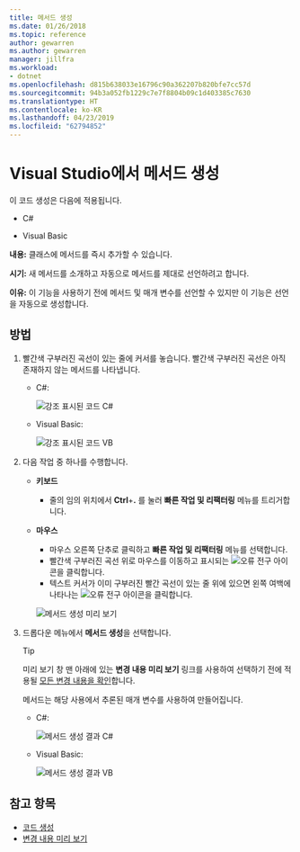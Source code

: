 ```yaml
---
title: 메서드 생성
ms.date: 01/26/2018
ms.topic: reference
author: gewarren
ms.author: gewarren
manager: jillfra
ms.workload:
- dotnet
ms.openlocfilehash: d815b638033e16796c90a362207b820bfe7cc57d
ms.sourcegitcommit: 94b3a052fb1229c7e7f8804b09c1d403385c7630
ms.translationtype: HT
ms.contentlocale: ko-KR
ms.lasthandoff: 04/23/2019
ms.locfileid: "62794852"
---
```

# <a name="generate-a-method-in-visual-studio"></a>Visual Studio에서 메서드 생성

이 코드 생성은 다음에 적용됩니다.

- C#

- Visual Basic

**내용:** 클래스에 메서드를 즉시 추가할 수 있습니다.

**시기:** 새 메서드를 소개하고 자동으로 메서드를 제대로 선언하려고 합니다.

**이유:** 이 기능을 사용하기 전에 메서드 및 매개 변수를 선언할 수 있지만 이 기능은 선언을 자동으로 생성합니다.

## <a name="how-to"></a>방법

1. 빨간색 구부러진 곡선이 있는 줄에 커서를 놓습니다. 빨간색 구부러진 곡선은 아직 존재하지 않는 메서드를 나타냅니다.

   - C#: 

       ![강조 표시된 코드 C#](media/method-highlight-cs.png)

   - Visual Basic:

       ![강조 표시된 코드 VB](media/method-highlight-vb.png)

2. 다음 작업 중 하나를 수행합니다.

   - **키보드**
      - 줄의 임의 위치에서 **Ctrl**+**.** 를 눌러 **빠른 작업 및 리팩터링** 메뉴를 트리거합니다.
   - **마우스**
      - 마우스 오른쪽 단추로 클릭하고 **빠른 작업 및 리팩터링** 메뉴를 선택합니다.
      - 빨간색 구부러진 곡선 위로 마우스를 이동하고 표시되는 ![오류 전구](media/error-bulb.png) 아이콘을 클릭합니다.
      - 텍스트 커서가 이미 구부러진 빨간 곡선이 있는 줄 위에 있으면 왼쪽 여백에 나타나는 ![오류 전구](media/error-bulb.png) 아이콘을 클릭합니다.

      ![메서드 생성 미리 보기](media/method-preview-cs.png)

3. 드롭다운 메뉴에서 **메서드 생성**을 선택합니다.

   > [!TIP]
   > 미리 보기 창 맨 아래에 있는 **변경 내용 미리 보기** 링크를 사용하여 선택하기 전에 적용될 [모든 변경 내용을 확인](../../ide/preview-changes.md)합니다.

   메서드는 해당 사용에서 추론된 매개 변수를 사용하여 만들어집니다.

   - C#: 

       ![메서드 생성 결과 C#](media/method-result-cs.png)

   - Visual Basic:

       ![메서드 생성 결과 VB](media/method-result-vb.png)

## <a name="see-also"></a>참고 항목

- [코드 생성](../code-generation-in-visual-studio.md)
- [변경 내용 미리 보기](../../ide/preview-changes.md)